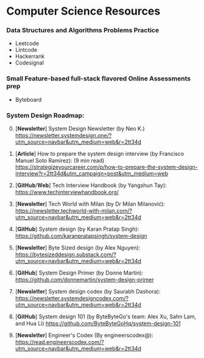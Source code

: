 # Computer Science Resources

### Data Structures and Algorithms Problems Practice

- Leetcode
- Lintcode
- Hackerrank
- Codesignal

### Small Feature-based full-stack flavored Online Assessments prep

- Byteboard

### System Design Roadmap:
0. [𝐍𝐞𝐰𝐬𝐥𝐞𝐭𝐭𝐞𝐫] System Design Newsletter (by Neo K.) https://newsletter.systemdesign.one/?utm_source=navbar&utm_medium=web&r=2tt34d

1. [𝐀𝐫𝐭𝐢𝐜𝐥𝐞] How to prepare the system design interview (by Francisco Manuel Soto Ramírez): (9 min read) https://strategizeyourcareer.com/p/how-to-prepare-the-system-design-interview?r=2tt34d&utm_campaign=post&utm_medium=web

2. [𝐆𝐢𝐭𝐇𝐮𝐛/𝐖𝐞𝐛] Tech Interview Handbook (by Yangshun Tay): https://www.techinterviewhandbook.org/

3. [𝐍𝐞𝐰𝐬𝐥𝐞𝐭𝐭𝐞𝐫] Tech World with Milan (by Dr Milan Milanović): https://newsletter.techworld-with-milan.com/?utm_source=navbar&utm_medium=web&r=2tt34d

4. [𝐆𝐢𝐭𝐇𝐮𝐛] System design (by Karan Pratap Singh): https://github.com/karanpratapsingh/system-design

5. [𝐍𝐞𝐰𝐬𝐥𝐞𝐭𝐭𝐞𝐫] Byte Sized design (by Alex Nguyen): https://bytesizeddesign.substack.com/?utm_source=navbar&utm_medium=web&r=2tt34d

6. [𝐆𝐢𝐭𝐇𝐮𝐛] System Design Primer (by Donne Martin): https://github.com/donnemartin/system-design-primer

7. [𝐍𝐞𝐰𝐬𝐥𝐞𝐭𝐭𝐞𝐫] System design codex (by Saurabh Dashora): https://newsletter.systemdesigncodex.com/?utm_source=navbar&utm_medium=web&r=2tt34d

8. [𝐆𝐢𝐭𝐇𝐮𝐛] System design 101 (by ByteByteGo's team: Alex Xu, Sahn Lam, and Hua Li) https://github.com/ByteByteGoHq/system-design-101

9. [𝐍𝐞𝐰𝐬𝐥𝐞𝐭𝐭𝐞𝐫] Engineer's Codex (By engineerscodex@): https://read.engineerscodex.com/?utm_source=navbar&utm_medium=web&r=2tt34d
